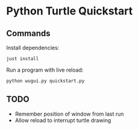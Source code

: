 # Python Turtle Quickstart

## Commands

Install dependencies:

    just install

Run a program with live reload:

    python wugui.py quickstart.py

## TODO

- Remember position of window from last run
- Allow reload to interrupt turtle drawing
